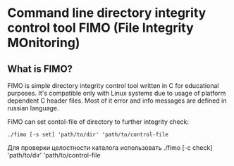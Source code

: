 #  Command line directory integrity control tool FIMO (File Integrity MOnitoring)


## What is FIMO?
FIMO is simple directory integrity control tool written in C for educational purposes. It's compatible only with Linux systems due to usage of platform dependent C header files. Most of it error and info messages are defined in russian language.

FiMO can set contol-file of directory to further integrity check:

```./fimo [-s set] 'path/to/dir' 'path/to/control-file```

Для проверки целостности каталога использовать
./fimo [-c check] 'path/to/dir' 'path/to/control-file
